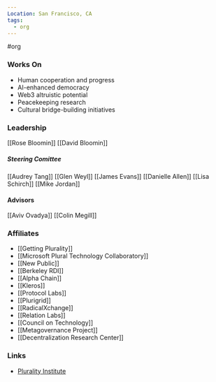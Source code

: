 ```yaml
---
Location: San Francisco, CA
tags:
  - org
---
```

#org

### Works On

- Human cooperation and progress
- AI-enhanced democracy
- Web3 altruistic potential
- Peacekeeping research
- Cultural bridge-building initiatives

### Leadership

[[Rose Bloomin]]
[[David Bloomin]]

##### Steering Comittee
[[Audrey Tang]]
[[Glen Weyl]]
[[James Evans]]
[[Danielle Allen]]
[[Lisa Schirch]]
[[Mike Jordan]]

#### Advisors

[[Aviv Ovadya]]
[[Colin Megill]]

### Affiliates

- [[Getting Plurality]]
- [[Microsoft Plural Technology Collaboratory]]
- [[New Public]]
- [[Berkeley RDI]]
- [[Alpha Chain]]
- [[Kleros]]
- [[Protocol Labs]]
- [[Plurigrid]]
- [[RadicalXchange]]
- [[Relation Labs]]
- [[Council on Technology]]
- [[Metagovernance Project]]
- [[Decentralization Research Center]]

### Links

- [Plurality Institute](https://plurality.institute)